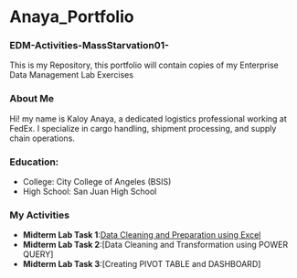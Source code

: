 # Anaya_Portfolio
### EDM-Activities-MassStarvation01-
This is my Repository, this portfolio will contain copies of my Enterprise Data Management Lab Exercises
### About Me
Hi! my name is Kaloy Anaya, a dedicated logistics professional working at FedEx. I specialize in cargo handling,
shipment processing, and supply chain operations.
### Education:
- College: City College of Angeles (BSIS)
- High School: San Juan High School
### My Activities
- **Midterm Lab Task 1**:[Data Cleaning and Preparation using Excel](https://github.com/MassStarvation01/Anaya_Portfolio/tree/main/Midterm_Task-1#readme)
- **Midterm Lab Task 2**:[Data Cleaning and Transformation using POWER QUERY]
- **Midterm Lab Task 3**:[Creating PIVOT TABLE and DASHBOARD]
